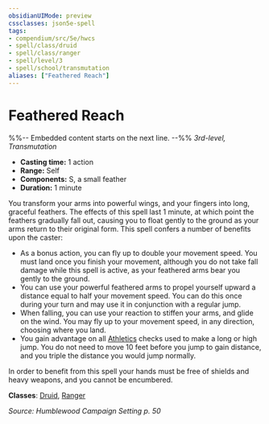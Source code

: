 ```yaml
---
obsidianUIMode: preview
cssclasses: json5e-spell
tags:
- compendium/src/5e/hwcs
- spell/class/druid
- spell/class/ranger
- spell/level/3
- spell/school/transmutation
aliases: ["Feathered Reach"]
---
```

# Feathered Reach
%%-- Embedded content starts on the next line. --%%
*3rd-level, Transmutation*  

- **Casting time:** 1 action
- **Range:** Self
- **Components:** S, a small feather
- **Duration:** 1 minute

You transform your arms into powerful wings, and your fingers into long, graceful feathers. The effects of this spell last 1 minute, at which point the feathers gradually fall out, causing you to float gently to the ground as your arms return to their original form. This spell confers a number of benefits upon the caster:

- As a bonus action, you can fly up to double your movement speed. You must land once you finish your movement, although you do not take fall damage while this spell is active, as your feathered arms bear you gently to the ground.  
- You can use your powerful feathered arms to propel yourself upward a distance equal to half your movement speed. You can do this once during your turn and may use it in conjunction with a regular jump.  
- When falling, you can use your reaction to stiffen your arms, and glide on the wind. You may fly up to your movement speed, in any direction, choosing where you land.  
- You gain advantage on all [Athletics](/Systems/5e/rules/skills.md#Athletics) checks used to make a long or high jump. You do not need to move 10 feet before you jump to gain distance, and you triple the distance you would jump normally.  

In order to benefit from this spell your hands must be free of shields and heavy weapons, and you cannot be encumbered.

**Classes**: [Druid](/Systems/5e/classes/druid.md), [Ranger](/Systems/5e/classes/ranger.md)

*Source: Humblewood Campaign Setting p. 50*